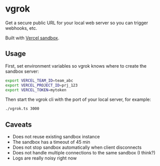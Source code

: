 # vgrok

Get a secure public URL for your local web server so you can trigger webhooks, etc.

Built with [Vercel sandbox](https://vercel.com/docs/vercel-sandbox).

## Usage

First, set environment variables so vgrok knows where to create the sandbox server:

```sh
export VERCEL_TEAM_ID=team_abc 
export VERCEL_PROJECT_ID=prj_123 
export VERCEL_TOKEN=mytoken
```

Then start the vgrok cli with the port of your local server, for example:

```sh
./vgrok.ts 3000
```

## Caveats

- Does not reuse existing sandbox instance
- The sandbox has a timeout of 45 min
- Does not stop sandbox automatically when client disconnects
- Does not handle multiple connections to the same sandbox (I think?)
- Logs are really noisy right now
